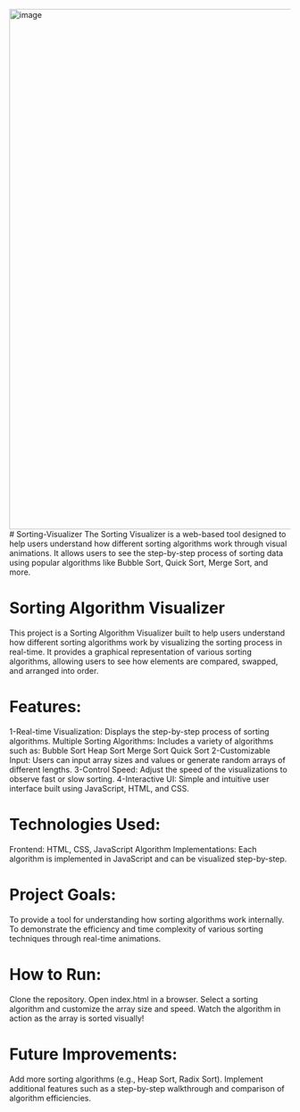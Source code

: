 <img width="933" alt="image" src="https://github.com/user-attachments/assets/7be8b815-4ee7-44d9-88a9-7390a67a6619"># Sorting-Visualizer
The Sorting Visualizer is a web-based tool designed to help users understand how different sorting algorithms work through visual animations. It allows users to see the step-by-step process of sorting data using popular algorithms like Bubble Sort, Quick Sort, Merge Sort, and more.

# Sorting Algorithm Visualizer
This project is a Sorting Algorithm Visualizer built to help users understand how different sorting algorithms work by visualizing the sorting process in real-time. It provides a graphical representation of various sorting algorithms, allowing users to see how elements are compared, swapped, and arranged into order.

# Features:
1-Real-time Visualization: Displays the step-by-step process of sorting algorithms.
Multiple Sorting Algorithms: Includes a variety of algorithms such as:
Bubble Sort
Heap Sort
Merge Sort
Quick Sort
2-Customizable Input: Users can input array sizes and values or generate random arrays of different lengths.
3-Control Speed: Adjust the speed of the visualizations to observe fast or slow sorting.
4-Interactive UI: Simple and intuitive user interface built using JavaScript, HTML, and CSS.

# Technologies Used:
Frontend: HTML, CSS, JavaScript
Algorithm Implementations: Each algorithm is implemented in JavaScript and can be visualized step-by-step.

# Project Goals:
To provide a tool for understanding how sorting algorithms work internally.
To demonstrate the efficiency and time complexity of various sorting techniques through real-time animations.

# How to Run:
Clone the repository.
Open index.html in a browser.
Select a sorting algorithm and customize the array size and speed.
Watch the algorithm in action as the array is sorted visually!

# Future Improvements:
Add more sorting algorithms (e.g., Heap Sort, Radix Sort).
Implement additional features such as a step-by-step walkthrough and comparison of algorithm efficiencies.



